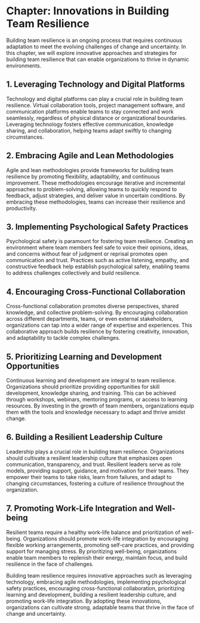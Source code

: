 Chapter: Innovations in Building Team Resilience
================================================

Building team resilience is an ongoing process that requires continuous adaptation to meet the evolving challenges of change and uncertainty. In this chapter, we will explore innovative approaches and strategies for building team resilience that can enable organizations to thrive in dynamic environments.

**1. Leveraging Technology and Digital Platforms**
--------------------------------------------------

Technology and digital platforms can play a crucial role in building team resilience. Virtual collaboration tools, project management software, and communication platforms enable teams to stay connected and work seamlessly, regardless of physical distance or organizational boundaries. Leveraging technology fosters effective communication, knowledge sharing, and collaboration, helping teams adapt swiftly to changing circumstances.

**2. Embracing Agile and Lean Methodologies**
---------------------------------------------

Agile and lean methodologies provide frameworks for building team resilience by promoting flexibility, adaptability, and continuous improvement. These methodologies encourage iterative and incremental approaches to problem-solving, allowing teams to quickly respond to feedback, adjust strategies, and deliver value in uncertain conditions. By embracing these methodologies, teams can increase their resilience and productivity.

**3. Implementing Psychological Safety Practices**
--------------------------------------------------

Psychological safety is paramount for fostering team resilience. Creating an environment where team members feel safe to voice their opinions, ideas, and concerns without fear of judgment or reprisal promotes open communication and trust. Practices such as active listening, empathy, and constructive feedback help establish psychological safety, enabling teams to address challenges collectively and build resilience.

**4. Encouraging Cross-Functional Collaboration**
-------------------------------------------------

Cross-functional collaboration promotes diverse perspectives, shared knowledge, and collective problem-solving. By encouraging collaboration across different departments, teams, or even external stakeholders, organizations can tap into a wider range of expertise and experiences. This collaborative approach builds resilience by fostering creativity, innovation, and adaptability to tackle complex challenges.

**5. Prioritizing Learning and Development Opportunities**
----------------------------------------------------------

Continuous learning and development are integral to team resilience. Organizations should prioritize providing opportunities for skill development, knowledge sharing, and training. This can be achieved through workshops, webinars, mentoring programs, or access to learning resources. By investing in the growth of team members, organizations equip them with the tools and knowledge necessary to adapt and thrive amidst change.

**6. Building a Resilient Leadership Culture**
----------------------------------------------

Leadership plays a crucial role in building team resilience. Organizations should cultivate a resilient leadership culture that emphasizes open communication, transparency, and trust. Resilient leaders serve as role models, providing support, guidance, and motivation for their teams. They empower their teams to take risks, learn from failures, and adapt to changing circumstances, fostering a culture of resilience throughout the organization.

**7. Promoting Work-Life Integration and Well-being**
-----------------------------------------------------

Resilient teams require a healthy work-life balance and prioritization of well-being. Organizations should promote work-life integration by encouraging flexible working arrangements, promoting self-care practices, and providing support for managing stress. By prioritizing well-being, organizations enable team members to replenish their energy, maintain focus, and build resilience in the face of challenges.

Building team resilience requires innovative approaches such as leveraging technology, embracing agile methodologies, implementing psychological safety practices, encouraging cross-functional collaboration, prioritizing learning and development, building a resilient leadership culture, and promoting work-life integration. By adopting these innovations, organizations can cultivate strong, adaptable teams that thrive in the face of change and uncertainty.
